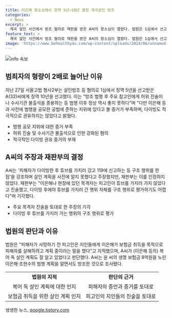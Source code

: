 ```yaml
---
title: 이은해 항소심에서 징역 5년→10년 결정 계곡살인 방조
categories:
  - News
excerpt: >
  계곡 살인 사건에서 방조 혐의로 재판을 받은 A씨의 항소심이 열렸다. 법원은 1심에서 선고받은 5년의 징역을 10년으로 늘리며 살인 사건에서의 역할은 가볍지 않아 엄한 처벌이 필요하다고 판시했다. A씨는 살인 계획을 사전에 알지 못했다 주장했지만, 법원은 이를 인정하지 않았다. 이는 계곡 살인 사건의 주범들에게 선고된 징역과의 관련성을 강조한 결정으로 해석된다.
feature_text: >
  계곡 살인 사건에서 방조 혐의로 재판을 받은 A씨의 항소심이 열렸다. 법원은 1심에서 선고받은 5년의 징역을 10년으로 늘리며 살인 사건에서의 역할은 가볍지 않아 엄한 처벌이 필요하다고 판시했다. A씨는 살인 계획을 사전에 알지 못했다 주장했지만, 법원은 이를 인정하지 않았다. 이는 계곡 살인 사건의 주범들에게 선고된 징역과의 관련성을 강조한 결정으로 해석된다.
image: 'https://www.behealthy4u.com/wp-content/uploads/2024/06/unnamed-file.png'
---
```


<p><img src="https://www.behealthy4u.com/wp-content/uploads/2024/06/unnamed-file.png" alt="info 속보" /></p>

<h2 data-ke-size="size26">범죄자의 형량이 2배로 늘어난 이유</h2>

<p data-ke-size="size16">지난 27일 서울고법 형사2부는 살인방조 등 혐의로 1심에서 징역 5년을 선고받은 A(32)씨에게 징역 10년을 선고했다. 이는 "방조 범행 후 주요 참고인에게 허위 진술이나 수사기관 불출석을 종용하는 등 범행 이후 정상 역시 좋지 못하다"며 "다만 이은해 등과 사전에 범행을 공모한 공범에 준하는 지위에 있다고 볼 증거가 부족하며, 다이빙도 적극적으로 권유하지는 않았다고 밝혔다.</p>

<ul>
  <li>범행 공모 지위에 대한 증거 부족</li>
  <li>허위 진술 및 수사기관 불출석으로 인한 강화된 혐의</li>
  <li>적극적인 다이빙 권유 증거의 부재</li>
</ul>

<h2 data-ke-size="size26">A씨의 주장과 재판부의 결정</h2>

<p data-ke-size="size16">A씨는 '피해자가 다이빙한 후 튜브를 가지러 갔고 119에 신고하는 등 구조 행위를 한 점'을 강조하며 살인 계획을 사전에 알지 못했다고 주장했지만, 재판부는 이를 인정하지 않았다. 재판부는 "이은해나 현장에 있던 목격자는 피고인이 튜브를 가지러 가지 않았다고 진술했고, 다이빙 후에야 튜브를 가지러 간 행위 자체를 구조 행위로 평가하기도 어렵다"며 기각했다.</p>

<ul>
  <li>주요 목격자 진술을 토대로 한 주장의 기각</li>
  <li>다이빙 후 튜브를 가지러 가는 행위의 구조 행위로 평가</li>
</ul>

<h2 data-ke-size="size26">법원의 판단과 이유</h2>

<p data-ke-size="size16">법원은 "피해자가 사망하기 전 피고인은 지인들에게 이은해가 보험금 취득을 목적으로 피해자를 살해하려고 계획 중이라는 말을 했다"고 지적했으며, A씨가 (이은해 등의) 복어 독 살인 계획도 잘 알고 있었다고 판단했다. A씨는 윤 씨의 생명 보험금 8억원을 노린 이은해·조현수의 범행 계획을 알면서도 방조한 것으로 조사됐다.</p>

<table>
  <tr>
    <td style="text-align: center; height: 17px;"><b>법원의 지적</b></td>
    <td style="text-align: center; height: 17px;"><b>판단의 근거</b></td>
  </tr>
  <tr>
    <td style="text-align: center; height: 17px;">복어 독 살인 계획에 대한 인지</td>
    <td style="text-align: center; height: 17px;">피해자의 증언과 증거를 토대로</td>
  </tr>
  <tr>
    <td style="text-align: center; height: 17px;">보험금 취득을 위한 살인 계획 인지</td>
    <td style="text-align: center; height: 17px;">피고인의 지인들의 진술을 토대로</td>
  </tr>
</table>
생생한 뉴스, <a href="https://qoogle.tistory.com" rel="dofollow">qoogle.tistory.com</a>


